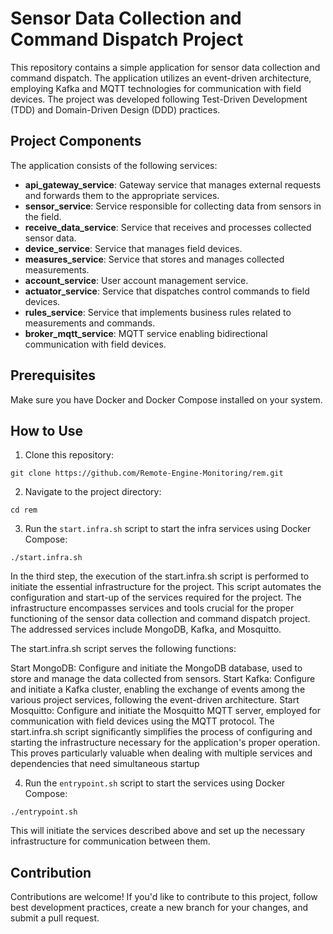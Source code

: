 # Sensor Data Collection and Command Dispatch Project

This repository contains a simple application for sensor data collection and command dispatch. The application utilizes an event-driven architecture, employing Kafka and MQTT technologies for communication with field devices. The project was developed following Test-Driven Development (TDD) and Domain-Driven Design (DDD) practices.

## Project Components

The application consists of the following services:

- **api_gateway_service**: Gateway service that manages external requests and forwards them to the appropriate services.
- **sensor_service**: Service responsible for collecting data from sensors in the field.
- **receive_data_service**: Service that receives and processes collected sensor data.
- **device_service**: Service that manages field devices.
- **measures_service**: Service that stores and manages collected measurements.
- **account_service**: User account management service.
- **actuator_service**: Service that dispatches control commands to field devices.
- **rules_service**: Service that implements business rules related to measurements and commands.
- **broker_mqtt_service**: MQTT service enabling bidirectional communication with field devices.

## Prerequisites

Make sure you have Docker and Docker Compose installed on your system.

## How to Use

1. Clone this repository:

```
git clone https://github.com/Remote-Engine-Monitoring/rem.git
```

2. Navigate to the project directory:

```
cd rem
```

3. Run the `start.infra.sh` script to start the infra services using Docker Compose:

```
./start.infra.sh
```

In the third step, the execution of the start.infra.sh script is performed to initiate the essential infrastructure for the project. This script automates the configuration and start-up of the services required for the project. The infrastructure encompasses services and tools crucial for the proper functioning of the sensor data collection and command dispatch project. The addressed services include MongoDB, Kafka, and Mosquitto.

The start.infra.sh script serves the following functions:

Start MongoDB: Configure and initiate the MongoDB database, used to store and manage the data collected from sensors.
Start Kafka: Configure and initiate a Kafka cluster, enabling the exchange of events among the various project services, following the event-driven architecture.
Start Mosquitto: Configure and initiate the Mosquitto MQTT server, employed for communication with field devices using the MQTT protocol.
The start.infra.sh script significantly simplifies the process of configuring and starting the infrastructure necessary for the application's proper operation. This proves particularly valuable when dealing with multiple services and dependencies that need simultaneous startup

4. Run the `entrypoint.sh` script to start the services using Docker Compose:

```
./entrypoint.sh
```

This will initiate the services described above and set up the necessary infrastructure for communication between them.

## Contribution

Contributions are welcome! If you'd like to contribute to this project, follow best development practices, create a new branch for your changes, and submit a pull request.
